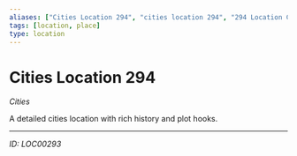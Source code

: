 ```yaml
---
aliases: ["Cities Location 294", "cities location 294", "294 Location Cities"]
tags: [location, place]
type: location
---
```


# Cities Location 294

*Cities*

A detailed cities location with rich history and plot hooks.

---
*ID: LOC00293*